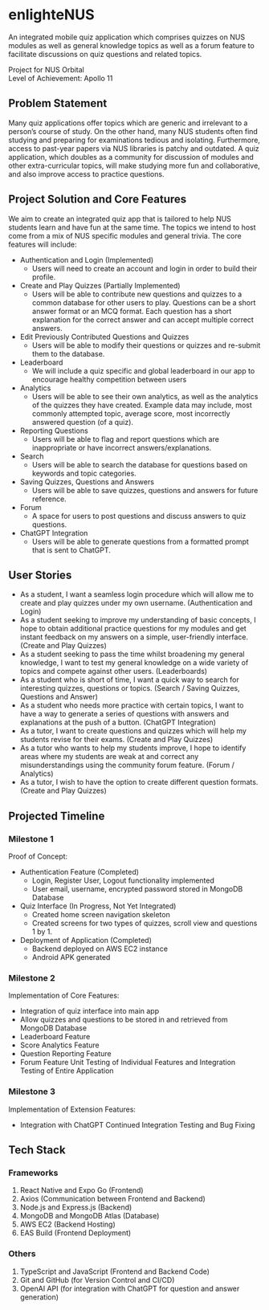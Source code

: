 # enlighteNUS
An integrated mobile quiz application which comprises quizzes on NUS modules as well as general knowledge topics as well as a forum feature to facilitate discussions on quiz questions and related topics.

Project for NUS Orbital\
Level of Achievement: Apollo 11

## Problem Statement
Many quiz applications offer topics which are generic and irrelevant to a person’s course of study. On the other hand, many NUS students often find studying and preparing for examinations tedious and isolating. 
Furthermore, access to past-year papers via NUS libraries is patchy and outdated. 
A quiz application, which doubles as a community for discussion of modules and other extra-curricular topics, will make studying more fun and collaborative, and also improve access to practice questions. 

## Project Solution and Core Features
We aim to create an integrated quiz app that is tailored to help NUS students learn and have fun at the same time. 
The topics we intend to host come from a mix of NUS specific modules and general trivia. The core features will include:
- Authentication and Login (Implemented)
   - Users will need to create an account and login in order to build their profile.
- Create and Play Quizzes (Partially Implemented)
   - Users will be able to contribute new questions and quizzes to a common database for other users to play. Questions can be a short answer format or an MCQ format. Each question has a short explanation for the correct answer and can accept multiple correct answers.
- Edit Previously Contributed Questions and Quizzes
   - Users will be able to modify their questions or quizzes and re-submit them to the database.
- Leaderboard
   - We will include a quiz specific and global leaderboard in our app to encourage healthy competition between users
- Analytics
   - Users will be able to see their own analytics, as well as the analytics of the quizzes they have created. Example data may include, most commonly attempted topic, average score, most incorrectly answered question (of a quiz).
- Reporting Questions
   - Users will be able to flag and report questions which are inappropriate or have incorrect answers/explanations.
- Search
   - Users will be able to search the database for questions based on keywords and topic categories.
- Saving Quizzes, Questions and Answers
   - Users will be able to save quizzes, questions and answers for future reference.
- Forum 
   - A space for users to post questions and discuss answers to quiz questions.
- ChatGPT Integration
   - Users will be able to generate questions from a formatted prompt that is sent to ChatGPT.

## User Stories
- As a student, I want a seamless login procedure which will allow me to create and play quizzes under my own username. (Authentication and Login)
- As a student seeking to improve my understanding of basic concepts, I hope to obtain additional practice questions for my modules and get instant feedback on my answers on a simple, user-friendly interface. (Create and Play Quizzes)
- As a student seeking to pass the time whilst broadening my general knowledge, I want to test my general knowledge on a wide variety of topics and compete against other users. (Leaderboards)
- As a student who is short of time, I want a quick way to search for interesting quizzes, questions or topics. (Search / Saving Quizzes, Questions and Answer)
- As a student who needs more practice with certain topics, I want to have a way to generate a series of questions with answers and explanations at the push of a button. (ChatGPT Integration)
- As a tutor, I want to create questions and quizzes which will help my students revise for their exams. (Create and Play Quizzes)
- As a tutor who wants to help my students improve, I hope to identify areas where my students are weak at and correct any misunderstandings using the community forum feature. (Forum / Analytics)
- As a tutor, I wish to have the option to create different question formats. (Create and Play Quizzes)

## Projected Timeline
### Milestone 1
Proof of Concept:
- Authentication Feature (Completed)
   - Login, Register User, Logout functionality implemented
   - User email, username, encrypted password stored in MongoDB Database
- Quiz Interface (In Progress, Not Yet Integrated)
   - Created home screen navigation skeleton
   - Created screens for two types of quizzes, scroll view and questions 1 by 1.
- Deployment of Application (Completed)
   - Backend deployed on AWS EC2 instance
   - Android APK generated

### Milestone 2
Implementation of Core Features:
- Integration of quiz interface into main app
- Allow quizzes and questions to be stored in and retrieved from MongoDB Database
- Leaderboard Feature
- Score Analytics Feature
- Question Reporting Feature
- Forum Feature
Unit Testing of Individual Features and Integration Testing of Entire Application

### Milestone 3
Implementation of Extension Features:
- Integration with ChatGPT
Continued Integration Testing and Bug Fixing

## Tech Stack
### Frameworks
1. React Native and Expo Go (Frontend)
2. Axios (Communication between Frontend and Backend)
3. Node.js and Express.js (Backend)
4. MongoDB and MongoDB Atlas (Database)
5. AWS EC2 (Backend Hosting)
6. EAS Build (Frontend Deployment)

### Others
1. TypeScript and JavaScript (Frontend and Backend Code)
2. Git and GitHub (for Version Control and CI/CD)
3. OpenAI API (for integration with ChatGPT for question and answer generation)
